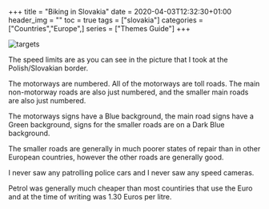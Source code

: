 +++
title = "Biking in Slovakia"
date = 2020-04-03T12:32:30+01:00
header_img = ""
toc = true
tags = ["slovakia"]
categories = ["Countries","Europe",]
series = ["Themes Guide"]
+++

![targets](/img/slovakia.jpg)

The speed limits are as you can see in the picture that I took at the Polish/Slovakian border.

The motorways are numbered. All of the motorways are toll roads. The main non-motorway roads are also just numbered, and the smaller main roads are also just numbered.

The motorways signs have a Blue background, the main road signs have a Green background, signs for the smaller roads are on a Dark Blue background.

The smaller roads are generally in much poorer states of repair than in other European countries, however the other roads are generally good.

I never saw any patrolling police cars and I never saw any speed cameras.

Petrol was generally much cheaper than most countiries that use the Euro and at the time of writing was 1.30 Euros per litre.